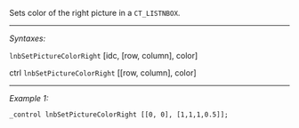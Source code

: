 Sets color of the right picture in a `CT_LISTNBOX`.


---
*Syntaxes:*

`lnbSetPictureColorRight` [idc, [row, column], color]

ctrl `lnbSetPictureColorRight` [<nowiki/>[row, column], color]

---
*Example 1:*

```sqf
_control lnbSetPictureColorRight [[0, 0], [1,1,1,0.5]];
```